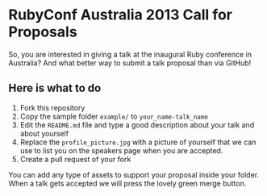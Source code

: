 # RubyConf Australia 2013 Call for Proposals

So, you are interested in giving a talk at the inaugural Ruby conference in Australia? 
And what better way to submit a talk proposal than via GitHub!

## Here is what to do

1. Fork this repository
2. Copy the sample folder `example/` to `your_name-talk_name`
3. Edit the `README.md` file and type a good description about your talk
   and about yourself
4. Replace the `profile_picture.jpg` with a picture of yourself that we
   can use to list you on the speakers page when you are accepted.
5. Create a pull request of your fork

You can add any type of assets to support your proposal inside your
folder.
When a talk gets accepted we will press the lovely green merge button.
